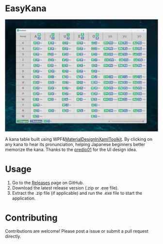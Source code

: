 # EasyKana
![](./screenshot.png)

A kana table built using WPF&[MaterialDesignInXamlToolkit](https://github.com/MaterialDesignInXAML/MaterialDesignInXamlToolkit). By clicking on any kana to hear its pronunciation, helping Japanese beginners better memorize the kana.
Thanks to the [predio01](https://www.reddit.com/r/LearnJapanese/comments/awzw04/kana_table_for_beginners/) for the UI design idea.

# Usage

1. Go to the [Releases](https://github.com/tywhisky/easy-kana/releases) page on GitHub.
2. Download the latest release version (.zip or .exe file).
3. Extract the .zip file (if applicable) and run the .exe file to start the application.

# Contributing
Contributions are welcome! Please post a issue or submit a pull request directly.
